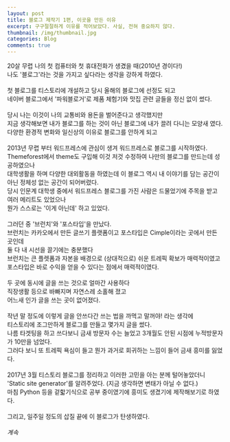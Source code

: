 ```yaml
---
layout: post
title: 블로그 제작기 1편, 이곳을 만든 이유
excerpt: 구구절절하게 이유를 적어보았다. 사실, 전혀 중요하지 않다.
thumbnail: /img/thumbnail.jpg
categories: Blog
comments: true
---
```


20살 무렵 나의 첫 컴퓨터와 첫 휴대전화가 생겼을 때(2010년 경이다!)<br>
나도 '블로그'라는 것을 가지고 싶다라는 생각을 강하게 하였다.<br>
<br>
첫 블로그를 티스토리에 개설하고 당시 올해의 블로그에 선정도 되고<br>
네이버 블로그에서 '파워블로거'로 제품 체험기와 맛집 관련 글들을 정신 없이 썼다.<br>
<br>
당시 나는 이것이 나의 교통비와 용돈을 벌어준다고 생각했지만<br>
지금 생각해보면 내가 블로그를 하는 것이 아닌 블로그에 내가 끌려 다니는 모양새 였다.<br>
다양한 환경적 변화와 일신상의 이유로 블로그를 안하게 되고<br>
<br>
2013년 무렵 부터 워드프레스에 관심이 생겨 워드프레스로 블로그를 시작하였다.<br>
Themeforest에서 theme도 구입해 이것 저것 수정하여 나만의 블로그를 만드는데 성공하였으나<br>
대학생활을 하며 다양한 대외활동을 하였는데 이 블로그 역시 내 이야기를 담는 공간이 아닌 정체성 없는 공간이 되어버렸다.<br>
당시 인문계 대학생 중에서 워드프레스 블로그를 가진 사람은 드물었기에 주목을 받고 여러 메리트도 있었으나<br>
뭔가 스스로는 '이게 아닌데' 하고 있었다.<br>
<br>
그러던 중 '브런치'와 '포스타입'을 만났다.<br>
브런치는 카카오에서 만든 글쓰기 플랫폼이고 포스타입은 Cimple이라는 곳에서 만든 곳인데<br>
둘 다 내 시선을 끌기에는 충분했다<br>
브런치는 큰 플렛폼과 자본을 배경으로 (상대적으로) 쉬운 트레픽 확보가 매력적이였고<br>
포스타입은 바로 수익을 얻을 수 있다는 점에서 매력적이였다.<br>
<br>
두 곳에 동시에 글을 쓰는 것으로 얼마간 사용하다<br>
직장생활 등으로 바빠지며 자연스레 소홀해 졌고<br>
어느새 인가 글을 쓰는 곳이 없어졌다.<br>
<br>
작년 말 정도에 이렇게 글을 안쓰다간 쓰는 법을 까먹고 말꺼야! 라는 생각에<br>
티스토리에 조그만하게 블로그를 만들고 몇가지 글을 썼다.<br>
나름 타겟팅을 하고 쓰다보니 금새 방문자 수는 늘었고 3개월도 안된 시점에 누적방문자가 10만을 넘었다.<br>
그러다 보니 또 트레픽 욕심이 들고 뭔가 과거로 회귀하는 느낌이 들어 금새 흥미를 잃었다.<br>
<br>
2017년 3월 티스토리 블로그를 정리하고 이러한 고민을 아는 분께 털어놓았더니<br>
'Static site generator'를 알려주었다. (지금 생각하면 변태가 아닐 수 없다.)<br>
마침 Python 등을 겉핣기식으로 공부 중이였기에 흥미도 생겼기에 제작해보기로 하였다.<br>
<br>
그리고, 일주일 정도의 삽질 끝에 이 블로그가 탄생하였다.<br>
<br>
*계속*
